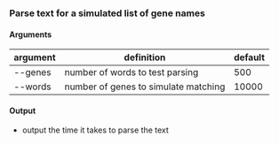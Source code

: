 ### Parse text for a simulated list of gene names

#### Arguments

| argument | definition                           | default |
|----------|--------------------------------------|---------|
| --genes  | number of words to test parsing      | 500     |
| --words  | number of genes to simulate matching | 10000   |

#### Output

* output the time it takes to parse the text
